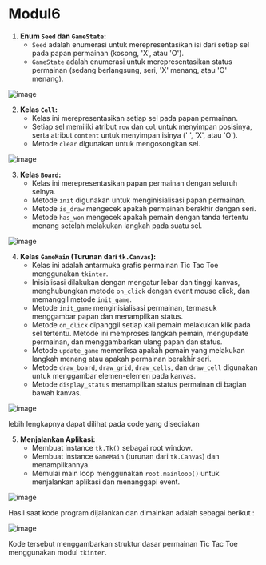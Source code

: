 # Modul6

1. **Enum `Seed` dan `GameState`:**
   - `Seed` adalah enumerasi untuk merepresentasikan isi dari setiap sel pada papan permainan (kosong, 'X', atau 'O').
   - `GameState` adalah enumerasi untuk merepresentasikan status permainan (sedang berlangsung, seri, 'X' menang, atau 'O' menang).

![image](https://github.com/cipaaaulia/Modul6/assets/149106143/87e8f2d5-7299-40f2-bc77-d0d7bf01ccec)
    

2. **Kelas `Cell`:**
   - Kelas ini merepresentasikan setiap sel pada papan permainan.
   - Setiap sel memiliki atribut `row` dan `col` untuk menyimpan posisinya, serta atribut `content` untuk menyimpan isinya (' ', 'X', atau 'O').
   - Metode `clear` digunakan untuk mengosongkan sel.

![image](https://github.com/cipaaaulia/Modul6/assets/149106143/c662e32e-b81d-4b7f-a7d5-ea8738000cd0)


3. **Kelas `Board`:**
   - Kelas ini merepresentasikan papan permainan dengan seluruh selnya.
   - Metode `init` digunakan untuk menginisialisasi papan permainan.
   - Metode `is_draw` mengecek apakah permainan berakhir dengan seri.
   - Metode `has_won` mengecek apakah pemain dengan tanda tertentu menang setelah melakukan langkah pada suatu sel.

![image](https://github.com/cipaaaulia/Modul6/assets/149106143/52c0d40e-dcec-4a75-9fa5-849bd8070192)


4. **Kelas `GameMain` (Turunan dari `tk.Canvas`):**
   - Kelas ini adalah antarmuka grafis permainan Tic Tac Toe menggunakan `tkinter`.
   - Inisialisasi dilakukan dengan mengatur lebar dan tinggi kanvas, menghubungkan metode `on_click` dengan event mouse click, dan memanggil metode `init_game`.
   - Metode `init_game` menginisialisasi permainan, termasuk menggambar papan dan menampilkan status.
   - Metode `on_click` dipanggil setiap kali pemain melakukan klik pada sel tertentu. Metode ini memproses langkah pemain, mengupdate permainan, dan menggambarkan ulang papan dan status.
   - Metode `update_game` memeriksa apakah pemain yang melakukan langkah menang atau apakah permainan berakhir seri.
   - Metode `draw_board`, `draw_grid`, `draw_cells`, dan `draw_cell` digunakan untuk menggambar elemen-elemen pada kanvas.
   - Metode `display_status` menampilkan status permainan di bagian bawah kanvas.

![image](https://github.com/cipaaaulia/Modul6/assets/149106143/fcc17ad3-a96f-491c-9b88-13d6115ec8d2)

lebih lengkapnya dapat dilihat pada code yang disediakan


5. **Menjalankan Aplikasi:**
   - Membuat instance `tk.Tk()` sebagai root window.
   - Membuat instance `GameMain` (turunan dari `tk.Canvas`) dan menampilkannya.
   - Memulai main loop menggunakan `root.mainloop()` untuk menjalankan aplikasi dan menanggapi event.

![image](https://github.com/cipaaaulia/Modul6/assets/149106143/07e5a8bf-38b6-4344-8c8e-de1694b17b79)

Hasil saat kode program dijalankan dan dimainkan adalah sebagai berikut :

![image](https://github.com/cipaaaulia/Modul6/assets/149106143/389edcd9-2fe2-44cd-b64b-5252eb1b86da)



Kode tersebut menggambarkan struktur dasar permainan Tic Tac Toe menggunakan modul `tkinter`.
